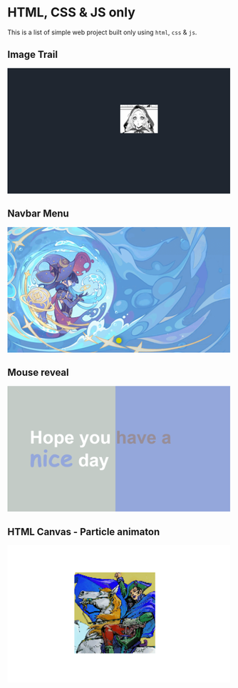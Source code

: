 # HTML, CSS & JS only

This is a list of simple web project built only using `html`, `css` & `js`.


## Image Trail
<img src="gif\imgtrail.gif" alt="imgtrail" width="500"/>
 
## Navbar Menu
<img src="gif\nav.gif" alt="navmenu" width="500"/>

## Mouse reveal
<img src="gif\scroll.gif" alt="moserev" width="500"/>

## HTML Canvas - Particle animaton
<img src="gif\pixani.gif" alt="pixani" width="500"/>